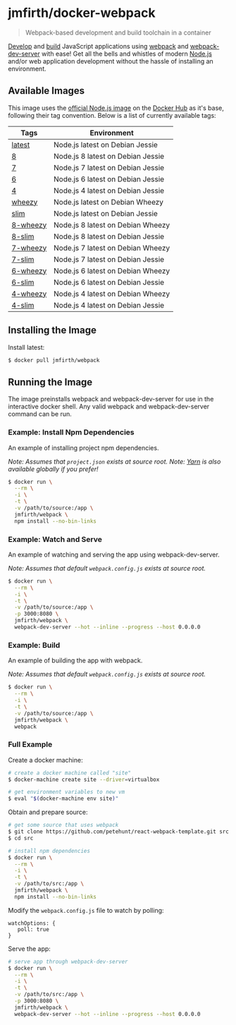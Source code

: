 # jmfirth/docker-webpack

> Webpack-based development and build toolchain in a container

[Develop](#example:-watch-and-serve) and [build](#example:-build) JavaScript applications using [webpack][webpack--url] and [webpack-dev-server][webpack-dev-server--url] with ease!  Get all the bells and whistles of modern [Node.js][nodejs--url] and/or web application development without the hassle of installing an environment.


## Available Images

This image uses the [official Node.js image][docker_hub_node--url] on the [Docker Hub][docker_hub--url] as it's base, following their tag convention.  Below is a list of currently available tags:

| Tags | Environment |
|------|-------------|
| [latest][dockerfile-latest] | Node.js latest on Debian Jessie |
| [8][dockerfile-8] | Node.js 8 latest on Debian Jessie |
| [7][dockerfile-7] | Node.js 7 latest on Debian Jessie |
| [6][dockerfile-6] | Node.js 6 latest on Debian Jessie |
| [4][dockerfile-4] | Node.js 4 latest on Debian Jessie |
| [wheezy][dockerfile-wheezy] | Node.js latest on Debian Wheezy |
| [slim][dockerfile-slim] | Node.js latest on Debian Jessie |
| [8-wheezy][dockerfile-8-wheezy] | Node.js 8 latest on Debian Wheezy |
| [8-slim][dockerfile-8-slim] | Node.js 8 latest on Debian Jessie |
| [7-wheezy][dockerfile-7-wheezy] | Node.js 7 latest on Debian Wheezy |
| [7-slim][dockerfile-7-slim] | Node.js 7 latest on Debian Jessie |
| [6-wheezy][dockerfile-6-wheezy] | Node.js 6 latest on Debian Wheezy |
| [6-slim][dockerfile-6-slim] | Node.js 6 latest on Debian Jessie |
| [4-wheezy][dockerfile-4-wheezy] | Node.js 4 latest on Debian Wheezy |
| [4-slim][dockerfile-4-slim] | Node.js 4 latest on Debian Jessie |


## Installing the Image

Install latest:

```sh
$ docker pull jmfirth/webpack
```

## Running the Image

The image preinstalls webpack and webpack-dev-server for use in the interactive docker shell.  Any valid webpack and webpack-dev-server command can be run.

### Example: Install Npm Dependencies

An example of installing project npm dependencies.

_Note: Assumes that `project.json` exists at source root._
_Note: [Yarn][yarn--url] is also available globally if you prefer!_

```sh
$ docker run \
  --rm \
  -i \
  -t \
  -v /path/to/source:/app \
  jmfirth/webpack \
  npm install --no-bin-links
```

### Example: Watch and Serve

An example of watching and serving the app using webpack-dev-server.

_Note: Assumes that default `webpack.config.js` exists at source root._

```sh
$ docker run \
  --rm \
  -i \
  -t \
  -v /path/to/source:/app \
  -p 3000:8080 \
  jmfirth/webpack \
  webpack-dev-server --hot --inline --progress --host 0.0.0.0
```

### Example: Build

An example of building the app with webpack.

_Note: Assumes that default `webpack.config.js` exists at source root._

```sh
$ docker run \
  --rm \
  -i \
  -t \
  -v /path/to/source:/app \
  jmfirth/webpack \
  webpack
```


### Full Example

Create a docker machine:

```sh
# create a docker machine called "site"
$ docker-machine create site --driver=virtualbox

# get environment variables to new vm
$ eval "$(docker-machine env site)"
```

Obtain and prepare source:

```sh
# get some source that uses webpack
$ git clone https://github.com/petehunt/react-webpack-template.git src
$ cd src

# install npm dependencies
$ docker run \
  --rm \
  -i \
  -t \
  -v /path/to/src:/app \
  jmfirth/webpack \
  npm install --no-bin-links
```

Modify the `webpack.config.js` file to watch by polling:

```
watchOptions: {
   poll: true
}
```

Serve the app:

```sh
# serve app through webpack-dev-server
$ docker run \
  --rm \
  -i \
  -t \
  -v /path/to/src:/app \
  -p 3000:8080 \
  jmfirth/webpack \
  webpack-dev-server --hot --inline --progress --host 0.0.0.0
```

[nodejs--url]: https://github.com/nodejs/node
[webpack--url]: https://github.com/webpack/webpack
[webpack-dev-server--url]: https://github.com/webpack/webpack-dev-server
[docker_hub--url]: hub.docker.com
[docker_hub_node--url]: https://hub.docker.com/_/node/
[dockerfile-latest]: https://github.com/jmfirth/docker-webpack/blob/master/latest/Dockerfile
[dockerfile-8]: https://github.com/jmfirth/docker-webpack/blob/master/8/Dockerfile
[dockerfile-7]: https://github.com/jmfirth/docker-webpack/blob/master/7/Dockerfile
[dockerfile-6]: https://github.com/jmfirth/docker-webpack/blob/master/6/Dockerfile
[dockerfile-4]: https://github.com/jmfirth/docker-webpack/blob/master/4/Dockerfile
[dockerfile-wheezy]: https://github.com/jmfirth/docker-webpack/blob/master/wheezy/Dockerfile
[dockerfile-slim]: https://github.com/jmfirth/docker-webpack/blob/master/slim/Dockerfile
[dockerfile-8-wheezy]: https://github.com/jmfirth/docker-webpack/blob/master/8/wheezy/Dockerfile
[dockerfile-8-slim]: https://github.com/jmfirth/docker-webpack/blob/master/8/slim/Dockerfile
[dockerfile-7-wheezy]: https://github.com/jmfirth/docker-webpack/blob/master/7/wheezy/Dockerfile
[dockerfile-7-slim]: https://github.com/jmfirth/docker-webpack/blob/master/7/slim/Dockerfile
[dockerfile-6-wheezy]: https://github.com/jmfirth/docker-webpack/blob/master/6/wheezy/Dockerfile
[dockerfile-6-slim]: https://github.com/jmfirth/docker-webpack/blob/master/6/slim/Dockerfile
[dockerfile-4-wheezy]: https://github.com/jmfirth/docker-webpack/blob/master/4/wheezy/Dockerfile
[dockerfile-4-slim]: https://github.com/jmfirth/docker-webpack/blob/master/4/slim/Dockerfile
[yarn--url]: https://yarnpkg.com/
